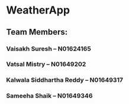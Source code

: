 # WeatherApp

## Team Members:
### Vaisakh Suresh – N01624165
### Vatsal Mistry – N01649202
### Kalwala Siddhartha Reddy – N01649317
### Sameeha Shaik – N01649346
